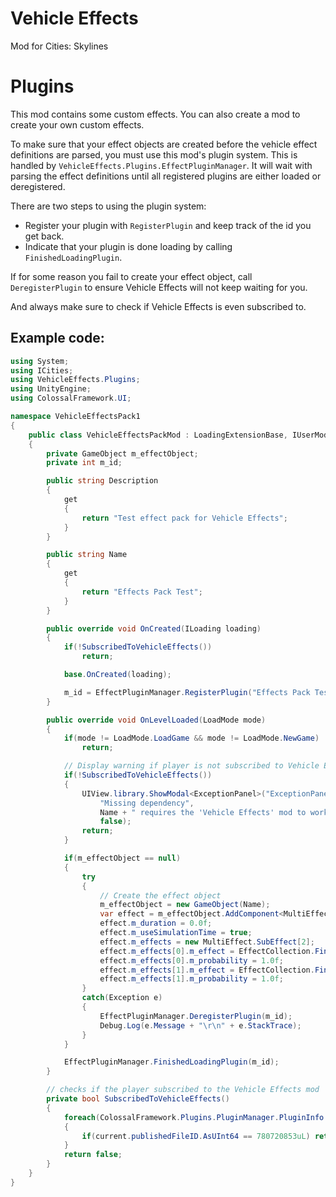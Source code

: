# Vehicle Effects
Mod for Cities: Skylines

# Plugins

This mod contains some custom effects. You can also create a mod to create your own custom effects.

To make sure that your effect objects are created before the vehicle effect definitions are parsed, you must use this mod's plugin system. This is handled by `VehicleEffects.Plugins.EffectPluginManager`.
It will wait with parsing the effect definitions until all registered plugins are either loaded or deregistered.

There are two steps to using the plugin system:

* Register your plugin with `RegisterPlugin` and keep track of the id you get back.
* Indicate that your plugin is done loading by calling `FinishedLoadingPlugin`.

If for some reason you fail to create your effect object, call `DeregisterPlugin` to ensure Vehicle Effects will not keep waiting for you.

And always make sure to check if Vehicle Effects is even subscribed to.

Example code:
--------
```c#
using System;
using ICities;
using VehicleEffects.Plugins;
using UnityEngine;
using ColossalFramework.UI;

namespace VehicleEffectsPack1
{
    public class VehicleEffectsPackMod : LoadingExtensionBase, IUserMod
    {
        private GameObject m_effectObject;
        private int m_id;

        public string Description
        {
            get
            {
                return "Test effect pack for Vehicle Effects";
            }
        }

        public string Name
        {
            get
            {
                return "Effects Pack Test";
            }
        }

        public override void OnCreated(ILoading loading)
        {
            if(!SubscribedToVehicleEffects())
                return;

            base.OnCreated(loading);

            m_id = EffectPluginManager.RegisterPlugin("Effects Pack Test");
        }

        public override void OnLevelLoaded(LoadMode mode)
        {
            if(mode != LoadMode.LoadGame && mode != LoadMode.NewGame)
                return;

            // Display warning if player is not subscribed to Vehicle Effects
            if(!SubscribedToVehicleEffects())
            {
                UIView.library.ShowModal<ExceptionPanel>("ExceptionPanel").SetMessage(
                    "Missing dependency",
                    Name + " requires the 'Vehicle Effects' mod to work properly. Please subscribe to the mod and restart the game!",
                    false);
                return;
            }

            if(m_effectObject == null)
            {
                try
                {
                    // Create the effect object
                    m_effectObject = new GameObject(Name);
                    var effect = m_effectObject.AddComponent<MultiEffect>();
                    effect.m_duration = 0.0f;
                    effect.m_useSimulationTime = true;
                    effect.m_effects = new MultiEffect.SubEffect[2];
                    effect.m_effects[0].m_effect = EffectCollection.FindEffect("Train Light Left");
                    effect.m_effects[0].m_probability = 1.0f;
                    effect.m_effects[1].m_effect = EffectCollection.FindEffect("Train Light Right");
                    effect.m_effects[1].m_probability = 1.0f;
                }
                catch(Exception e)
                {
                    EffectPluginManager.DeregisterPlugin(m_id);
                    Debug.Log(e.Message + "\r\n" + e.StackTrace);
                }
            }

            EffectPluginManager.FinishedLoadingPlugin(m_id);
        }

        // checks if the player subscribed to the Vehicle Effects mod
        private bool SubscribedToVehicleEffects()
        {
            foreach(ColossalFramework.Plugins.PluginManager.PluginInfo current in ColossalFramework.Plugins.PluginManager.instance.GetPluginsInfo())
            {
                if(current.publishedFileID.AsUInt64 == 780720853uL) return true;
            }
            return false;
        }
    }
}
```
